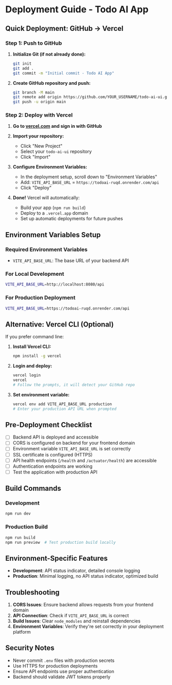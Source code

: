 # Deployment Guide - Todo AI App

## Quick Deployment: GitHub → Vercel

### Step 1: Push to GitHub

1. **Initialize Git (if not already done):**
   ```bash
   git init
   git add .
   git commit -m "Initial commit - Todo AI App"
   ```

2. **Create GitHub repository and push:**
   ```bash
   git branch -M main
   git remote add origin https://github.com/YOUR_USERNAME/todo-ai-ui.git
   git push -u origin main
   ```

### Step 2: Deploy with Vercel

1. **Go to [vercel.com](https://vercel.com) and sign in with GitHub**

2. **Import your repository:**
   - Click "New Project"
   - Select your `todo-ai-ui` repository
   - Click "Import"

3. **Configure Environment Variables:**
   - In the deployment setup, scroll down to "Environment Variables"
   - Add: `VITE_API_BASE_URL` = `https://todoai-ruqd.onrender.com/api`
   - Click "Deploy"

4. **Done!** Vercel will automatically:
   - Build your app (`npm run build`)
   - Deploy to a `.vercel.app` domain
   - Set up automatic deployments for future pushes

## Environment Variables Setup

### Required Environment Variables

- `VITE_API_BASE_URL`: The base URL of your backend API

### For Local Development
```bash
VITE_API_BASE_URL=http://localhost:8080/api
```

### For Production Deployment
```bash
VITE_API_BASE_URL=https://todoai-ruqd.onrender.com/api
```

## Alternative: Vercel CLI (Optional)

If you prefer command line:

1. **Install Vercel CLI:**
   ```bash
   npm install -g vercel
   ```

2. **Login and deploy:**
   ```bash
   vercel login
   vercel
   # Follow the prompts, it will detect your GitHub repo
   ```

3. **Set environment variable:**
   ```bash
   vercel env add VITE_API_BASE_URL production
   # Enter your production API URL when prompted
   ```

## Pre-Deployment Checklist

- [ ] Backend API is deployed and accessible
- [ ] CORS is configured on backend for your frontend domain
- [ ] Environment variable `VITE_API_BASE_URL` is set correctly
- [ ] SSL certificate is configured (HTTPS)
- [ ] API health endpoints (`/health` and `/actuator/health`) are accessible
- [ ] Authentication endpoints are working
- [ ] Test the application with production API

## Build Commands

### Development
```bash
npm run dev
```

### Production Build
```bash
npm run build
npm run preview  # Test production build locally
```

## Environment-Specific Features

- **Development**: API status indicator, detailed console logging
- **Production**: Minimal logging, no API status indicator, optimized build

## Troubleshooting

1. **CORS Issues**: Ensure backend allows requests from your frontend domain
2. **API Connection**: Check if `VITE_API_BASE_URL` is correct
3. **Build Issues**: Clear `node_modules` and reinstall dependencies
4. **Environment Variables**: Verify they're set correctly in your deployment platform

## Security Notes

- Never commit `.env` files with production secrets
- Use HTTPS for production deployments
- Ensure API endpoints use proper authentication
- Backend should validate JWT tokens properly
